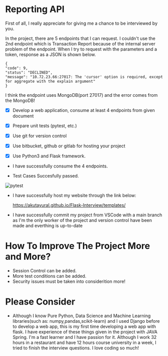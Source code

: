 # Reporting API
First of all, I really appreciate for giving me a chance to be interviewed by you.

In the project, there are 5 endpoints that I can request. I couldn't use the 2nd endpoint which is Transaction Report because of the internal server problem of the 
endpoint. When I try to request with the parameters and a token, response as a JSON is shown below.

    {
    "code": 9,
    "status": "DECLINED",
    "message": "10.72.23.66:27017: The 'cursor' option is required, except for aggregate with the explain argument"
    }

I think the endpoint uses MongoDB(port 27017) and the error comes from the MongoDB!

- [x] Develop a web application, consume at least 4 endpoints from given document
- [x] Prepare unit tests (pytest, etc.)
- [x] Use git for version control
- [x] Use bitbucket, github or gitlab for hosting your project
- [x] Use Python3 and Flask framework. 


- I have successfully consume the 4 endpoints. 

- Test Cases Succesfully passed.

![pytest](https://user-images.githubusercontent.com/69294802/216920096-a39527d2-949e-4805-a335-469cf6243a3a.png)

- I have successfully host my website through the link below:

  https://akutayural.github.io/Flask-Interview/templates/

- I have successfully commit my project from VSCode with a main branch as I'm the only worker of the project and version control have been made and everthing is
up-to-date


# How To Improve The Project More and More?
- Session Control can be added.
- More test conditions can be added.
- Security issues must be taken into considerition more!


# Please Consider 
- Although I know Pure Python, Data Science and Machine Learning libraries(such as: numpy,pandas,scikit-learn) and I used Django before to develop a web app,
this is my first time developing a web app with flask. I have experience of these things given in the project with JAVA Spring. I'm a fast learner and I have passion for it. Although I work 32 hours in a restaurant and have 12 hours course
university in a week, I tried to finish the interview questions. I love coding so much! 

